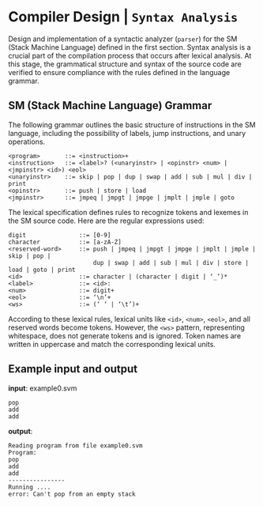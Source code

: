 # **Compiler Design | `Syntax Analysis`**

Design and implementation of a syntactic analyzer (`parser`) for the SM (Stack Machine Language) defined in the first section. Syntax analysis is a crucial part of the compilation process that occurs after lexical analysis. At this stage, the grammatical structure and syntax of the source code are verified to ensure compliance with the rules defined in the language grammar.

## **SM (Stack Machine Language) Grammar**

The following grammar outlines the basic structure of instructions in the SM language, including the possibility of labels, jump instructions, and unary operations.

```plaintext
<program>       ::= <instruction>+
<instruction>   ::= <label>? (<unaryinstr> | <opinstr> <num> | <jmpinstr> <id>) <eol>
<unaryinstr>    ::= skip | pop | dup | swap | add | sub | mul | div | print
<opinstr>       ::= push | store | load
<jmpinstr>      ::= jmpeq | jmpgt | jmpge | jmplt | jmple | goto
```

The lexical specification defines rules to recognize tokens and lexemes in the SM source code. Here are the regular expressions used:

```plaintext
digit               ::= [0-9]
character           ::= [a-zA-Z]
<reserved-word>     ::= push | jmpeq | jmpgt | jmpge | jmplt | jmple | skip | pop | 
                        dup | swap | add | sub | mul | div | store | load | goto | print
<id>                ::= character | (character | digit | ‘_’)*
<label>             ::= <id>:
<num>               ::= digit+
<eol>               ::= ‘\n’+
<ws>                ::= (‘ ‘ | ‘\t’)+
```

According to these lexical rules, lexical units like `<id>`, `<num>`, `<eol>`, and all reserved words become tokens. However, the `<ws>` pattern, representing whitespace, does not generate tokens and is ignored. Token names are written in uppercase and match the corresponding lexical units.

## **Example input and output**

**input**: example0.svm

```plaintext
pop
add
add

```

**output**:

```plaintext
Reading program from file example0.svm
Program:
pop 
add 
add 
----------------
Running ....
error: Can't pop from an empty stack
```
